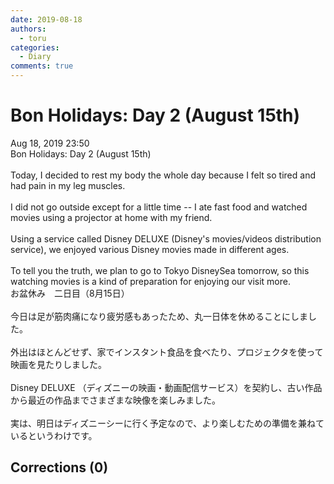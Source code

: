 ```yaml
---
date: 2019-08-18
authors:
  - toru
categories:
  - Diary
comments: true
---
```


# Bon Holidays: Day 2 (August 15th)
<div class="date">Aug 18, 2019 23:50</div>
<div id="post"><div id="body_show_ori">
Bon Holidays: Day 2 (August 15th)<br/><br/>Today, I decided to rest my body the whole day because I felt so tired and had pain in my leg muscles.<br/><br/>I did not go outside except for a little time -- I ate fast food and watched movies using a projector at home with my friend.<br/><br/>Using a service called Disney DELUXE (Disney's movies/videos distribution service), we enjoyed various Disney movies made in different ages.<br/><br/>To tell you the truth, we plan to go to Tokyo DisneySea tomorrow, so this watching movies is a kind of preparation for enjoying our visit more.
</div></div>

<!-- more -->

<div id="post_ja"><div id="body_show_mo">
お盆休み　二日目（8月15日）<br/><br/>今日は足が筋肉痛になり疲労感もあったため、丸一日体を休めることにしました。<br/><br/>外出はほとんどせず、家でインスタント食品を食べたり、プロジェクタを使って映画を見たりしました。<br/><br/>Disney DELUXE （ディズニーの映画・動画配信サービス）を契約し、古い作品から最近の作品までさまざまな映像を楽しみました。<br/><br/>実は、明日はディズニーシーに行く予定なので、より楽しむための準備を兼ねているというわけです。
</div></div>

## Corrections (0)
